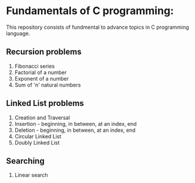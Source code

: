 # Fundamentals of C programming:
This repository consists of fundmental to advance topics in C programming language.

## Recursion problems
1. Fibonacci series
2. Factorial of a number
3. Exponent of a number
4. Sum of 'n' natural numbers

## Linked List problems
1. Creation and Traversal
2. Insertion - beginning, in between, at an index, end
3. Deletion - beginning, in between, at an index, end
4. Circular Linked List
5. Doubly Linked List

## Searching
1. Linear search